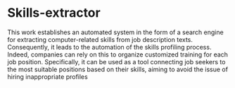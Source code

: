 # Skills-extractor


This work establishes an automated system in the form of a search engine for extracting computer-related skills from job description texts. Consequently, it leads to the automation of the skills profiling process. Indeed, companies can rely on this to organize customized training for each job position. Specifically, it can be used as a tool connecting job seekers to the most suitable positions based on their skills, aiming to avoid the issue of hiring inappropriate profiles
